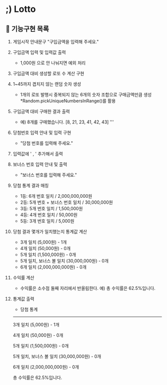 # ;) Lotto
## :memo: 기능구현 목록 
1. 게임시작 안내문구 "구입금액을 입력해 주세요."
2. 구입금액 입력 및 입력값 출력
    - 1,000원 으로 안 나눠지면 예외 처리
3. 구입금액 대비 생성할 로또 수 계산 구현
4. 1~45까지 겹치지 않는 랜덤 숫자 생성
    - 1개의 로또 발행시 중복되지 않는 6개의 숫자 조합으로 구매금액만큼 생성 *Random.pickUniqueNumbersInRange()를 활용
5. 구입금액 대비 구매한 결과 출력
    - 예) 8개를 구매했습니다.
      [8, 21, 23, 41, 42, 43] 
      '''
5. 당첨번호 입력 안내 및 입력 구현
    - "당첨 번호를 입력해 주세요."
6. 입력값에 ' , ' 추가해서 출력
7. 보너스 번호 입력 안내 및 출력
    - "보너스 번호를 입력해 주세요."
8. 당첨 통계 결과 매칭
    - 1등: 6개 번호 일치 / 2,000,000,000원
    - 2등: 5개 번호 + 보너스 번호 일치 / 30,000,000원
    - 3등: 5개 번호 일치 / 1,500,000원
    - 4등: 4개 번호 일치 / 50,000원
    - 5등: 3개 번호 일치 / 5,000원
9. 당첨 결과 몇개가 일치했는지 통계값 계산
    - 3개 일치 (5,000원) - 1개
    - 4개 일치 (50,000원) - 0개
    - 5개 일치 (1,500,000원) - 0개
    - 5개 일치, 보너스 볼 일치 (30,000,000원) - 0개
    - 6개 일치 (2,000,000,000원) - 0개
10. 수익률 계산 
    - 수익률은 소수점 둘째 자리에서 반올림한다. 예) 총 수익률은 62.5%입니다.
11. 통계값 출력
    - 당첨 통계
    ---
    3개 일치 (5,000원) - 1개

    4개 일치 (50,000원) - 0개
    
    5개 일치 (1,500,000원) - 0개
    
    5개 일치, 보너스 볼 일치 (30,000,000원) - 0개
    
    6개 일치 (2,000,000,000원) - 0개
    
    총 수익률은 62.5%입니다.
